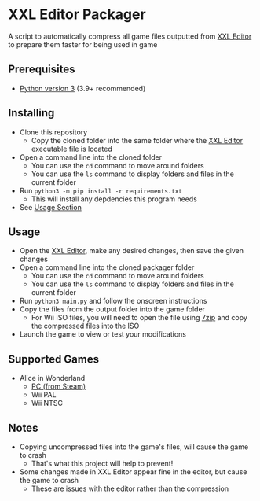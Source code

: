 # XXL Editor Packager

A script to automatically compress all game files outputted from [XXL Editor](https://github.com/AdrienTD/XXL-Editor) to prepare them faster for being used in game

## Prerequisites
- [Python version 3](https://www.python.org/downloads/release/python-3919/) (3.9+ recommended)

## Installing
- Clone this repository
    - Copy the cloned folder into the same folder where the [XXL Editor](https://github.com/AdrienTD/XXL-Editor) executable file is located
- Open a command line into the cloned folder
    - You can use the `cd` command to move around folders
    - You can use the `ls` command to display folders and files in the current folder
- Run `python3 -m pip install -r requirements.txt`
    - This will install any depdencies this program needs
- See [Usage Section](#usage)

## Usage
- Open the [XXL Editor](https://github.com/AdrienTD/XXL-Editor), make any desired changes, then save the given changes
- Open a command line into the cloned packager folder
    - You can use the `cd` command to move around folders
    - You can use the `ls` command to display folders and files in the current folder
- Run `python3 main.py` and follow the onscreen instructions
- Copy the files from the output folder into the game folder
    - For Wii ISO files, you will need to open the file using [7zip](https://7-zip.org/download.html) and copy the compressed files into the ISO
- Launch the game to view or test your modifications

## Supported Games
- Alice in Wonderland
    - [PC (from Steam)](https://store.steampowered.com/app/316030/Disney_Alice_in_Wonderland/)
    - Wii PAL
    - Wii NTSC

## Notes
- Copying uncompressed files into the game's files, will cause the game to crash
    - That's what this project will help to prevent!
- Some changes made in XXL Editor appear fine in the editor, but cause the game to crash
    - These are issues with the editor rather than the compression